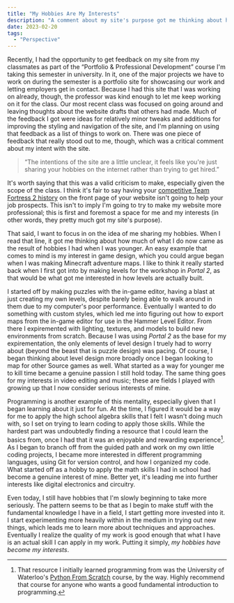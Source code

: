 ```yaml
---
title: "My Hobbies Are My Interests"
description: "A comment about my site's purpose got me thinking about how my active interests formed."
date: 2023-02-20
tags:
  - "Perspective"
---
```

Recently, I had the opportunity to get feedback on my site from my classmates as part of the “Portfolio & Professional Development” course I'm taking this semester in university. In it, one of the major projects we have to work on during the semester is a portfolio site for showcasing our work and letting employers get in contact. Because I had this site that I was working on already, though, the professor was kind enough to let me keep working on it for the class. Our most recent class was focused on going around and leaving thoughts about the website drafts that others had made. Much of the feedback I got were ideas for relatively minor tweaks and additions for improving the styling and navigation of the site, and I'm planning on using that feedback as a list of things to work on. There was one piece of feedback that really stood out to me, though, which was a critical comment about my intent with the site.

> “The intentions of the site are a little unclear, it feels like you're just sharing your hobbies on the internet rather than trying to get hired.”

It's worth saying that this was a valid criticism to make, especially given the scope of the class. I think it's fair to say having your [competitive Team Fortress 2 history](/portfolio/competitive/) on the front page of your website isn't going to help your job prospects. This isn't to imply I'm going to try to make my website more professional; this is first and foremost a space for me and my interests (in other words, they pretty much got my site's purpose).

That said, I want to focus in on the idea of me sharing my hobbies. When I read that line, it got me thinking about how much of what I do now came as the result of hobbies I had when I was younger. An easy example that comes to mind is my interest in game design, which you could argue began when I was making Minecraft adventure maps. I like to think it really started back when I first got into by making levels for the workshop in *Portal 2*, as that would be what got me interested in how levels are actually built. 

I started off by making puzzles with the in-game editor, having a blast at just creating my own levels, despite barely being able to walk around in them due to my computer's poor performance. Eventually I wanted to do something with custom styles, which led me into figuring out how to export maps from the in-game editor for use in the Hammer Level Editor. From there I expiremented with lighting, textures, and models to build new environments from scratch. Because I was using *Portal 2* as the base for my expirementation, the only elements of level design I truely had to worry about (beyond the beast that is puzzle design) was pacing. Of course, I began thinking about level design more broadly once I began looking to map for other Source games as well. What started as a way for younger me to kill time became a genuine passion I still hold today. The same thing goes for my interests in video editing and music; these are fields I played with growing up that I now consider serious interests of mine.

Programming is another example of this mentality, especially given that I began learning about it just for fun. At the time, I figured it would be a way for me to apply the high school algebra skills that I felt I wasn't doing much with, so I set on trying to learn coding to apply those skills. While the hardest part was undoubtedly finding a resource that I could learn the basics from, once I had that it was an enjoyable and rewarding experience[^1]. As I began to branch off from the guided path and work on my own little coding projects, I became more interested in different programming languages, using Git for version control, and how I organized my code. What started off as a hobby to apply the math skills I had in school had become a genuine interest of mine. Better yet, it's leading me into further interests like digital electronics and circuitry.

[^1]: That resource I initially learned programming from was the University of Waterloo's [Python From Scratch](https://open.cs.uwaterloo.ca/python-from-scratch/) course, by the way. Highly recommend that course for anyone who wants a good fundamental introduction to programming.

Even today, I still have hobbies that I'm slowly beginning to take more seriously. The pattern seems to be that as I begin to make stuff with the fundamental knowledge I have in a field, I start getting more invested into it. I start experimenting more heavily within in the medium in trying out new things, which leads me to learn more about techniques and approaches. Eventually I realize the quality of my work is good enough that what I have is an actual skill I can apply in my work. Putting it simply, *my hobbies have become my interests*.  
